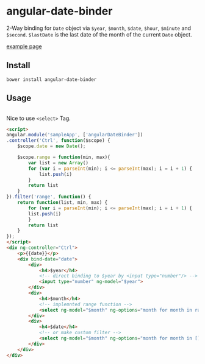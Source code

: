 # angular-date-binder

2-Way binding for `Date` object via `$year`, `$month`, `$date`, `$hour`, `$minute` and `$second`.
`$lastDate` is the last date of the month of the current `Date` object.

[example page](http://endaaman.github.io/angular-date-binder/)

## Install
```
bower install angular-date-binder
```

## Usage

```javascript
```

Nice to use `<select>` Tag.

```html
<script>
angular.module('sampleApp', ['angularDateBinder'])
.controller('Ctrl', function($scope) {
    $scope.date = new Date();

    $scope.range = function(min, max){
        var list = new Array()
        for (var i = parseInt(min); i <= parseInt(max); i = i + 1) {
            list.push(i)
        }
        return list
    }
}).filter('range', function() {
    return function(list, min, max) {
        for (var i = parseInt(min); i <= parseInt(max); i = i + 1) {
        list.push(i)
        }
        return list
    }
});
</script>
<div ng-controller="Ctrl">
    <p>{{date}}</p>
    <div bind-date="date">
        <div>
            <h4>$year</h4>
            <!-- direct binding to $year by <input type="number"/> -->
            <input type="number" ng-model="$year">
        </div>
        <div>
            <h4>$month</h4>
            <!-- implemnted range function -->
            <select ng-model="$month" ng-options="month for month in range(1, 12)"></select>
        </div>
        <div>
            <h4>$date</h4>
            <!-- or make custom filter -->
            <select ng-model="$month" ng-options="month for month in [] | range:1:$lastDate"></select>
        </div>
    </div>
</div>
```
